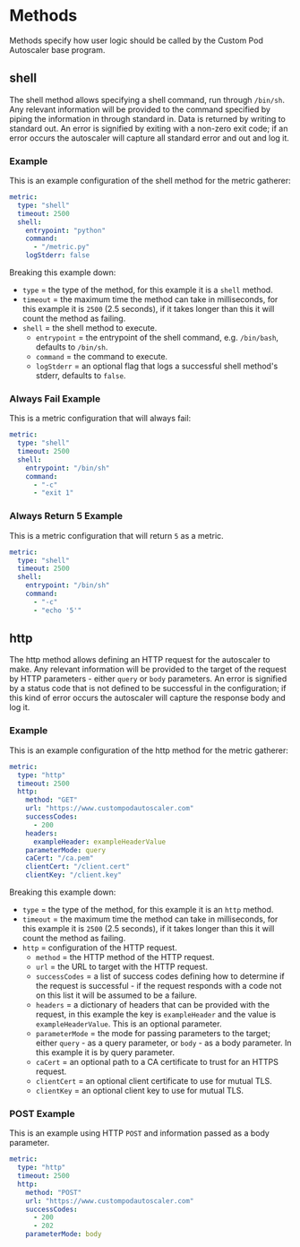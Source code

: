 # Methods

Methods specify how user logic should be called by the Custom Pod Autoscaler base program.

## shell

The shell method allows specifying a shell command, run through `/bin/sh`. Any relevant
information will be provided to the command specified by piping the information in through standard
in. Data is returned by writing to standard out. An error is signified by exiting with a non-zero
exit code; if an error occurs the autoscaler will capture all standard error and out and log it.

### Example

This is an example configuration of the shell method for the metric gatherer:
```yaml
metric:
  type: "shell"
  timeout: 2500
  shell:
    entrypoint: "python"
    command:
      - "/metric.py"
    logStderr: false
```
Breaking this example down:

- `type` = the type of the method, for this example it is a `shell` method.
- `timeout` = the maximum time the method can take in milliseconds, for this example it is `2500` (2.5 seconds), if it takes longer than this it will count the method as failing.
- `shell` = the shell method to execute.
  - `entrypoint` = the entrypoint of the shell command, e.g. `/bin/bash`, defaults to `/bin/sh`.
  - `command` = the command to execute.
  - `logStderr` = an optional flag that logs a successful shell method's stderr, defaults to `false`.

### Always Fail Example

This is a metric configuration that will always fail:
```yaml
metric:
  type: "shell"
  timeout: 2500
  shell:
    entrypoint: "/bin/sh"
    command:
      - "-c"
      - "exit 1"
```

### Always Return 5 Example

This is a metric configuration that will return `5` as a metric.
```yaml
metric:
  type: "shell"
  timeout: 2500
  shell:
    entrypoint: "/bin/sh"
    command:
      - "-c"
      - "echo '5'"
```

## http

The http method allows defining an HTTP request for the autoscaler to make. Any
relevant information will be provided to the target of the request by HTTP
parameters - either `query` or `body` parameters. An error is signified by a
status code that is not defined to be successful in the configuration; if this
kind of error occurs the autoscaler will capture the response body and log it.

### Example

This is an example configuration of the http method for the metric gatherer:

```yaml
metric:
  type: "http"
  timeout: 2500
  http:
    method: "GET"
    url: "https://www.custompodautoscaler.com"
    successCodes:
      - 200
    headers:
      exampleHeader: exampleHeaderValue
    parameterMode: query
    caCert: "/ca.pem"
    clientCert: "/client.cert"
    clientKey: "/client.key"
```

Breaking this example down:

- `type` = the type of the method, for this example it is an `http` method.
- `timeout` = the maximum time the method can take in milliseconds, for this
  example it is `2500` (2.5 seconds), if it takes longer than this it will count
  the method as failing.
- `http` = configuration of the HTTP request.
  - `method` = the HTTP method of the HTTP request.
  - `url` = the URL to target with the HTTP request.
  - `successCodes` = a list of success codes defining how to determine if the
    request is successful - if the request responds with a code not on this list
    it will be assumed to be a failure.
  - `headers` = a dictionary of headers that can be provided with the request,
    in this example the key is `exampleHeader` and the value is
    `exampleHeaderValue`. This is an optional parameter.
  - `parameterMode` = the mode for passing parameters to the target; either
    `query` - as a query parameter, or `body` - as a body parameter. In this
    example it is by query parameter.
  - `caCert` = an optional path to a CA certificate to trust for an HTTPS request.
  - `clientCert` = an optional client certificate to use for mutual TLS.
  - `clientKey` = an optional client key to use for mutual TLS.

### POST Example

This is an example using HTTP `POST` and information passed as a body parameter.

```yaml
metric:
  type: "http"
  timeout: 2500
  http:
    method: "POST"
    url: "https://www.custompodautoscaler.com"
    successCodes:
      - 200
      - 202
    parameterMode: body
```

